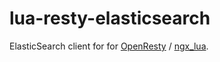 # lua-resty-elasticsearch

ElasticSearch client for for [OpenResty](http://openresty.org/) / [ngx_lua](https://github.com/openresty/lua-nginx-module).

